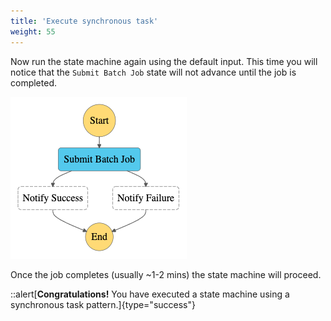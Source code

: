```yaml
---
title: 'Execute synchronous task'
weight: 55
---
```


Now run the state machine again using the default input. This time you will notice that the `Submit Batch Job` state will not advance until the job is completed.

![Module 3 Workflow](/static/img/module-3/modified-workflow.png)

Once the job completes (usually ~1-2 mins) the state machine will proceed.

::alert[**Congratulations!** You have executed a state machine using a synchronous task pattern.]{type="success"}